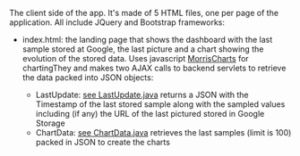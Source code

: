 The client side of the app. It's made of 5 HTML files, one per page of the application.
All include JQuery and Bootstrap frameworks:

- index.html: the landing page that shows the dashboard with the last sample stored at Google,
the last picture and a chart showing the evolution of the stored data. Uses javascript
[MorrisCharts](http://morrisjs.github.io/morris.js/) for chartingThey and makes two AJAX calls to
backend servlets to retrieve the data packed into JSON objects:

  - LastUpdate: [see LastUpdate.java](https://github.com/cluis-lopez/HomeMonitor/blob/master/HomeMonitor/src/main/java/com/clopez/homemonitor/LastUpdate.java)
  returns a JSON with the Timestamp of the last stored sample along with the sampled values
  including (if any) the URL of the last pictured stored in Google Storage
  - ChartData: [see ChartData.java](https://github.com/cluis-lopez/HomeMonitor/blob/master/HomeMonitor/src/main/java/com/clopez/homemonitor/ChartData.java)
  retrieves the last samples (limit is 100) packed in JSON to create the charts
